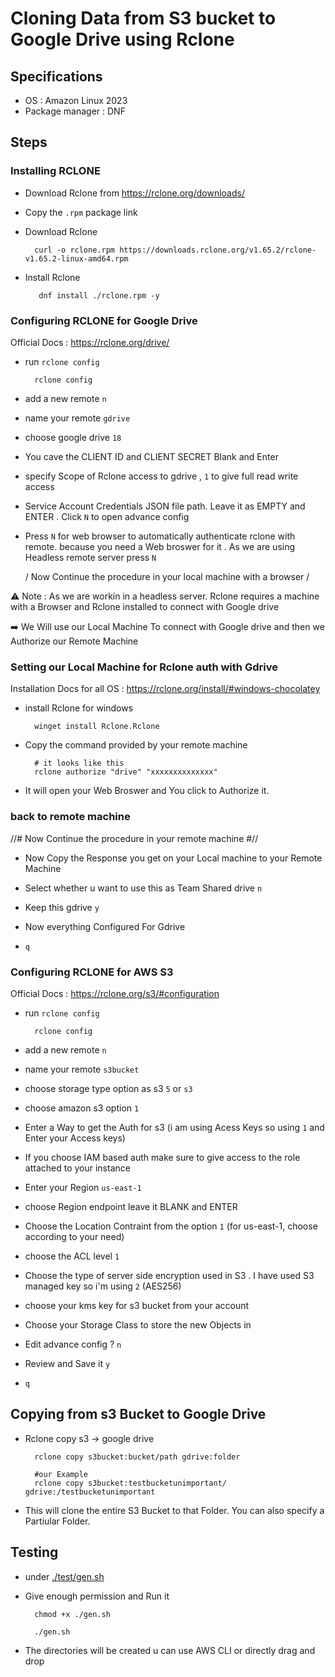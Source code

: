 # Cloning Data from S3 bucket to Google Drive using Rclone

## Specifications
- OS : Amazon Linux 2023
- Package manager : DNF


## Steps

### Installing RCLONE

- Download Rclone from https://rclone.org/downloads/

- Copy the `.rpm` package link 

- Download Rclone 

        curl -o rclone.rpm https://downloads.rclone.org/v1.65.2/rclone-v1.65.2-linux-amd64.rpm

- Install Rclone

         dnf install ./rclone.rpm -y


### Configuring RCLONE for Google Drive 

Official Docs : https://rclone.org/drive/

- run `rclone config`

        rclone config

- add a new remote `n`

- name your remote `gdrive`

- choose google drive `18`

- You cave the CLIENT ID and CLIENT SECRET Blank and Enter

- specify Scope of Rclone access to gdrive , `1` to give full read write access

- Service Account Credentials JSON file path. Leave it as EMPTY and ENTER . Click `N` to open advance config

- Press `N` for web browser to automatically authenticate rclone with remote. because you need a Web broswer for it . As we are using Headless remote server press `N`


  / Now Continue the procedure in your local machine with a browser /


⚠️ Note : As we are workin in a headless server. Rclone requires a machine with a Browser and Rclone installed to connect with Google drive

➡️ We Will use our Local Machine To connect with Google drive and then we Authorize our Remote Machine 

### Setting our Local Machine for Rclone auth with Gdrive

Installation Docs for all OS : https://rclone.org/install/#windows-chocolatey

- install Rclone for windows 

        winget install Rclone.Rclone

- Copy the command provided by your remote machine 

        # it looks like this
        rclone authorize "drive" "xxxxxxxxxxxxxx"

- It will open your Web Broswer and You click to Authorize it.

### back to remote machine 

  //# Now Continue the procedure in your remote machine  #//

- Now Copy the Response you get on your Local machine to your Remote Machine 

- Select whether u want to use this as Team Shared drive `n`

- Keep this gdrive `y`

- Now everything Configured For Gdrive

- `q`


### Configuring RCLONE for AWS S3

Official Docs : https://rclone.org/s3/#configuration


- run `rclone config`

        rclone config

- add a new remote `n`

- name your remote `s3bucket`

- choose storage type option as s3 `5` or `s3`

- choose amazon s3 option `1`

- Enter a Way to get the Auth for s3 (i am using Acess Keys  so using `1` and Enter your Access keys)

- If you choose IAM based auth make sure to give access to the role attached to your instance

- Enter your Region `us-east-1`

- choose Region endpoint leave it BLANK and ENTER

- Choose the Location Contraint from the option `1` (for us-east-1, choose according to your need)

- choose the ACL level `1`

- Choose the type of server side encryption used in S3 . I have used S3 managed key so i'm using `2` (AES256)

- choose your kms key for s3 bucket from your account

- Choose your Storage Class to store the new Objects in

- Edit advance config ? `n`

- Review and Save it `y`

- `q`

## Copying from s3 Bucket to Google Drive

- Rclone copy s3 -> google drive

        rclone copy s3bucket:bucket/path gdrive:folder

        #our Example
        rclone copy s3bucket:testbucketunimportant/ gdrive:/testbucketunimportant

- This will clone the entire S3 Bucket to that Folder. You can also specify a Partiular Folder.


## Testing 

- under [./test/gen.sh](./test/gen.sh)

- Give enough permission and Run it 

        chmod +x ./gen.sh

        ./gen.sh 

- The directories will be created u can use AWS CLI or directly drag and drop


